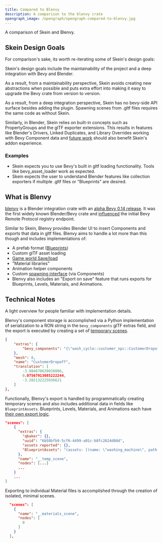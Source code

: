```yaml
---
title: Compared to Blenvy
description: A comparison to the blenvy crate
opengraph_image: /opengraph/opengraph-compared-to-blenvy.jpg
---
```


A comparison of Skein and Blenvy.

## Skein Design Goals

For comparison's sake, its worth re-iterating some of Skein's design goals:

Skein's design goals include the maintainability of the project and a deep integration with Bevy and Blender.

As a result, from a maintainability perspective, Skein avoids creating new abstractions when possible and puts extra effort into making it easy to upgrade the Bevy crate from version to version.

As a result, from a deep integration perspective, Skein has no bevy-side API surface besides adding the plugin. Spawning scenes from .gltf files requires the same code as without Skein.

Similarly, in Blender, Skein relies on built-in concepts such as PropertyGroups and the glTF exporter extensions. This results in features like Blender's Drivers, Linked Duplicates, and Library Overrides working with Bevy Component data and [future work](https://code.blender.org/2024/12/the-future-of-overrides/) should also benefit Skein's addon experience.

### Examples

- Skein expects you to use Bevy's built in gltf loading functionality. Tools like bevy_asset_loader work as expected.
- Skein expects the user to understand Blender features like collection exporters if multiple .gltf files or "Blueprints" are desired.

## What is Blenvy

[blenvy](https://github.com/kaosat-dev/Blenvy) is a Blender integration crate with an [alpha Bevy 0.14 release](https://github.com/kaosat-dev/Blenvy/releases/tag/blenvy_v0.1.0_pre_alpha). It was the first widely known Blender/Bevy crate and [influenced](https://github.com/bevyengine/bevy/pull/16882) the initial Bevy Remote Protocol registry endpoint.

Similar to Skein, Blenvy provides Blender UI to insert Components and exports that data in gltf files. Blenvy aims to handle a lot more than this though and includes implementations of:

- A prefab format ([Blueprints](https://github.com/kaosat-dev/Blenvy/tree/03cc100caca642b9386630e203e86500208fecf6/examples/blueprints))
- Custom glTF asset loading
- [Game world Save/load](https://github.com/kaosat-dev/Blenvy/tree/03cc100caca642b9386630e203e86500208fecf6/examples/save_load)
- "Material libraries"
- Animation helper components
- Custom [spawning interface](https://github.com/kaosat-dev/Blenvy/blob/03cc100caca642b9386630e203e86500208fecf6/examples/blueprints/src/main.rs#L45-L60) (via Components)
- Blenvy also includes an "Export on save" feature that runs exports for Blueprints, Levels, Materials, and Animations.

## Technical Notes

A light overview for people familiar with implementation details.

Blenvy's component storage is accomplished via a Python implementation of serialization to a RON string in the `bevy_components` glTF extras field, and the export is executed by creating a set of [temporary scenes](https://github.com/kaosat-dev/Blenvy/blob/03cc100caca642b9386630e203e86500208fecf6/tools/blenvy/add_ons/auto_export/common/generate_temporary_scene_and_export.py).

```json
{
    "extras": {
        "bevy_components": "{\"wash_cycle::customer_npc::CustomerDropoffLocation\": \"()\", \"avian3d::collision::collider::Sensor\": \"()\", \"avian3d::collision::collider::constructor::ColliderConstructor\": \"Cuboid(x_length: 1.0, y_length: 0.0, z_length: 1.0)\"}"
    },
    "mesh": 8,
    "name": "CustomerDropoff",
    "translation": [
        -3.984670639038086,
        0.07567913085222244,
        -3.202132225036621
    ]
},
```

Functionally, Blenvy's export is handled by programmatically creating temporary scenes and also includes additional data in fields like `BlueprintAssets`. Blueprints, Levels, Materials, and Animations each have [their own export logic](https://github.com/kaosat-dev/Blenvy/tree/03cc100caca642b9386630e203e86500208fecf6/tools/blenvy/add_ons/auto_export).

```json
"scenes": [
    {
      "extras": {
        "qbaker": {},
        "uuid": "6b58bfb9-5cf6-4499-a01c-b8fc2624d08d",
        "assets reported": {},
        "BlueprintAssets": "(assets: [(name: \"washing_machine\", path: \"blueprints/washing_machine.glb\"), (name: \"colormap.002\", path: \"materials/colormap.002.glb\"), (name: \"Table\", path: \"blueprints/Table.glb\"), (name: \"Tabletop\", path: \"materials/Tabletop.glb\")])"
      },
      "name": "__temp_scene",
      "nodes": [...]
      ...
    }
    ...
]
```

Exporting to individual Material files is accomplished through the creation of isolated, minimal scenes.

```json
  "scenes": [
    {
      "name": "__materials_scene",
      "nodes": [
        0
      ]
    }
  ],
```
